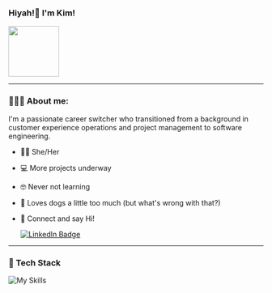 ### Hiyah!👋 I'm Kim!  

<div id="header" align="left">
  <img src="https://media.giphy.com/media/Zdg7kl9bnyqXrPH2jq/giphy.gif" width="100"/>
</div>

--- 
<h3> 👩🏾‍💻 About me: </h3>
I'm a passionate career switcher who transitioned from a background in customer experience operations and project management to software engineering.

- 💅🏾 She/Her
- 💻 More projects underway
- 🤓 Never not learning
- 🐶 Loves dogs a little too much (but what's wrong with that?)
- 📧 Connect and say Hi!

  <a href="https://www.linkedin.com/in/kimreginar/">
  <img src="https://img.shields.io/badge/LinkedIn-blue?style=for-the-badge&logo=linkedin&logoColor=white" alt="LinkedIn Badge"/>
  </a> 

---
<h3> 💾 Tech Stack </h3>

![My Skills](https://skillicons.dev/icons?i=js,html,css,express,figma,github,postgres,postman,react,redux,nodejs,sequelize,webpack)

<!--
---
[![Top Langs](https://github-readme-stats.vercel.app/api/top-langs/?username=reginar-kim&layout=compact&theme=vision-friendly-dark)](https://github.com/anuraghazra/github-readme-stats)

* add this once you have more projects
